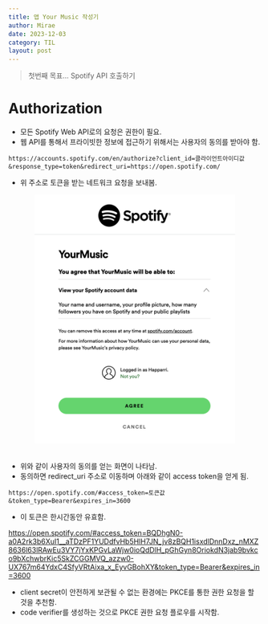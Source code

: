 ```yaml
---
title: 앱 Your Music 작성기
author: Mirae
date: 2023-12-03
category: TIL
layout: post
---
```


> 첫번째 목표... Spotify API 호출하기

# Authorization

- 모든 Spotify Web API로의 요청은 권한이 필요.  
- 웹 API를 통해서 프라이빗한 정보에 접근하기 위해서는 사용자의 동의를 받아야 함.  

```
https://accounts.spotify.com/en/authorize?client_id=클라이언트아이디값&response_type=token&redirect_uri=https://open.spotify.com/
```

- 위 주소로 토큰을 받는 네트워크 요청을 보내봄.  

<center><img src="/assets/images/YourMusic_20231203.png" alt="YourMusic_20231203" width="400"></center><br>

- 위와 같이 사용자의 동의를 얻는 화면이 나타남.
- 동의하면 redirect_uri 주소로 이동하며 아래와 같이 access token을 얻게 됨.

```
https://open.spotify.com/#access_token=토큰값&token_type=Bearer&expires_in=3600
```
- 이 토큰은 한시간동안 유효함.

https://open.spotify.com/#access_token=BQDhgN0-a0A2rk3b6XuI1__aTDzPF1YUDdfvHb5HlH7JN_jv8zBQH1isxdlDnnDxz_nMXZ8636l63lRAwEu3VY7jYxKPGvLaWjw0ioQdDlH_pGhGyn8OriokdN3jab9bvkco9bXchwbrKic5SkZCGGMVQ_azzw0-UX767m64YdxC4SfyVRtAixa_x_EyvGBohXY&token_type=Bearer&expires_in=3600

- client secret이 안전하게 보관될 수 없는 환경에는 PKCE를 통한 권한 요청을 할 것을 추천함.
- code verifier를 생성하는 것으로 PKCE 권한 요청 플로우를 시작함.
